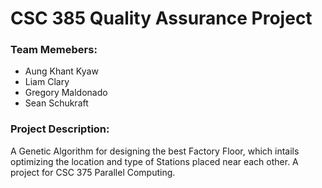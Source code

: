 # CSC 385 Quality Assurance Project

### Team Memebers:
- Aung Khant Kyaw
- Liam Clary
- Gregory Maldonado
- Sean Schukraft 

### Project Description:
A Genetic Algorithm for designing the best Factory Floor, which intails optimizing the location and type of Stations placed near each other. A project for CSC 375 Parallel Computing. 
